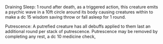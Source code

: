 
Draining Sleep: 1 round after death, as a triggered action, this creature emits a psychic wave in a 10ft circle around its body causing creatures within to make a dc 15 wisdom saving throw or fall asleep for 1 round.

Putrescence: A putrefied creature has all debuffs applied to them last an additional round per stack of putrescence. Putrescence may be removed by completing any rest, a dc 10 medicine check, 